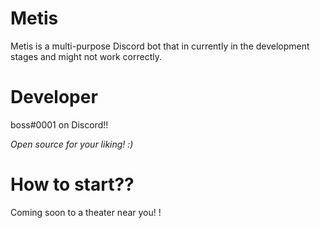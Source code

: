 # Metis 
Metis is a multi-purpose Discord bot that in currently in the development stages and might not work correctly. 

# Developer 
boss#0001 on Discord!!

*Open source for your liking! :)*

# How to start?? 

Coming soon to a theater near you! !